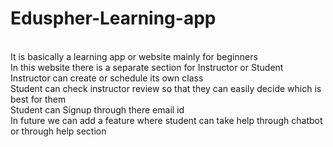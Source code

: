 # Eduspher-Learning-app 
<br>
It is basically a learning app or website mainly for beginners
<br>
In this website there is a separate section for Instructor or Student 
<br>
Instructor can create or schedule its own class
<br>
Student can check instructor review so that they can easily decide which is best for them
<br>
Student can Signup through there email id 
<br>
In future we can add a feature where student can take help through chatbot or through help section
<br>

